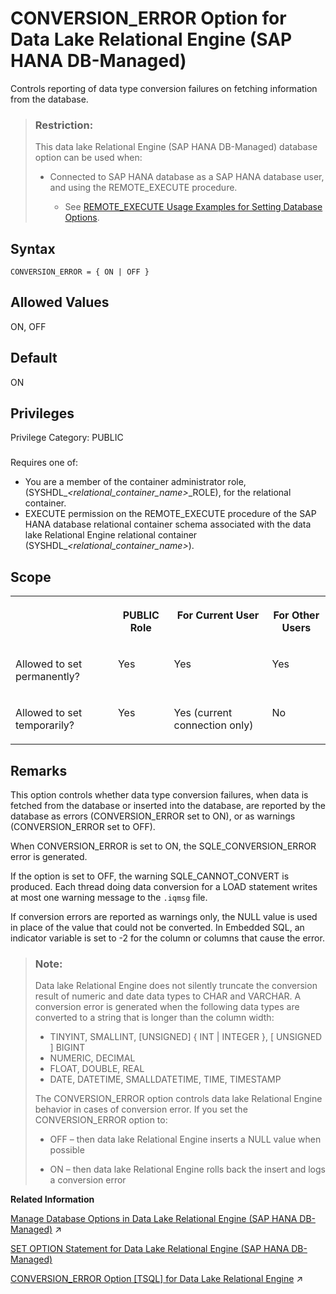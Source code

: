<!-- loiob24b81f09e9a442d842dc39630105c9b -->

# CONVERSION\_ERROR Option for Data Lake Relational Engine \(SAP HANA DB-Managed\)

Controls reporting of data type conversion failures on fetching information from the database.



> ### Restriction:  
> This data lake Relational Engine \(SAP HANA DB-Managed\) database option can be used when:
> 
> -   Connected to SAP HANA database as a SAP HANA database user, and using the REMOTE\_EXECUTE procedure.
> 
>     -   See [REMOTE\_EXECUTE Usage Examples for Setting Database Options](remote-execute-usage-examples-for-setting-database-options-0023bea.md).



<a name="loiob24b81f09e9a442d842dc39630105c9b__section_gnq_czn_hrb"/>

## Syntax

```
CONVERSION_ERROR = { ON | OFF }
```



<a name="loiob24b81f09e9a442d842dc39630105c9b__section_at1_dzn_hrb"/>

## Allowed Values

ON, OFF



<a name="loiob24b81f09e9a442d842dc39630105c9b__section_znq_dzn_hrb"/>

## Default

ON



<a name="loiob24b81f09e9a442d842dc39630105c9b__section_wt1_31w_cxb"/>

## Privileges

Privilege Category: PUBLIC



### 

Requires one of:

-   You are a member of the container administrator role, \(SYSHDL\_*<relational\_container\_name\>*\_ROLE\), for the relational container.
-   EXECUTE permission on the REMOTE\_EXECUTE procedure of the SAP HANA database relational container schema associated with the data lake Relational Engine relational container \(SYSHDL\_*<relational\_container\_name\>*\).



<a name="loiob24b81f09e9a442d842dc39630105c9b__section_srq_4mb_dxb"/>

## Scope


<table>
<tr>
<th valign="top">

 



</th>
<th valign="top">

PUBLIC Role



</th>
<th valign="top">

For Current User



</th>
<th valign="top">

For Other Users



</th>
</tr>
<tr>
<td valign="top">

Allowed to set permanently?



</td>
<td valign="top">

Yes



</td>
<td valign="top">

Yes



</td>
<td valign="top">

Yes



</td>
</tr>
<tr>
<td valign="top">

Allowed to set temporarily?



</td>
<td valign="top">

Yes



</td>
<td valign="top">

Yes \(current connection only\)



</td>
<td valign="top">

No



</td>
</tr>
</table>



<a name="loiob24b81f09e9a442d842dc39630105c9b__section_gpv_hzn_hrb"/>

## Remarks

This option controls whether data type conversion failures, when data is fetched from the database or inserted into the database, are reported by the database as errors \(CONVERSION\_ERROR set to ON\), or as warnings \(CONVERSION\_ERROR set to OFF\).

When CONVERSION\_ERROR is set to ON, the SQLE\_CONVERSION\_ERROR error is generated.

If the option is set to OFF, the warning SQLE\_CANNOT\_CONVERT is produced. Each thread doing data conversion for a LOAD statement writes at most one warning message to the `.iqmsg` file.

If conversion errors are reported as warnings only, the NULL value is used in place of the value that could not be converted. In Embedded SQL, an indicator variable is set to -2 for the column or columns that cause the error.

> ### Note:  
> Data lake Relational Engine does not silently truncate the conversion result of numeric and date data types to CHAR and VARCHAR. A conversion error is generated when the following data types are converted to a string that is longer than the column width:
> 
> -   TINYINT, SMALLINT, \[UNSIGNED\] \{ INT | INTEGER \}, \[ UNSIGNED \] BIGINT
> -   NUMERIC, DECIMAL
> -   FLOAT, DOUBLE, REAL
> -   DATE, DATETIME, SMALLDATETIME, TIME, TIMESTAMP
> 
> The CONVERSION\_ERROR option controls data lake Relational Engine behavior in cases of conversion error. If you set the CONVERSION\_ERROR option to:
> 
> -   OFF – then data lake Relational Engine inserts a NULL value when possible
> 
> -   ON – then data lake Relational Engine rolls back the insert and logs a conversion error

**Related Information**  


[Manage Database Options in Data Lake Relational Engine (SAP HANA DB-Managed)](https://help.sap.com/viewer/9220e7fec0fe4503b5c5a6e21d584e63/2023_1_QRC/en-US/964f12eb2961478b8205f5bfd8ee2ec6.html "Data lake Relational Engine database options are configurable settings that change the way the data lake Relational Engine database behaves or performs.") :arrow_upper_right:

[SET OPTION Statement for Data Lake Relational Engine \(SAP HANA DB-Managed\)](../030-sql-statements/set-option-statement-for-data-lake-relational-engine-sap-hana-db-managed-84a37a4.md "Changes options that affect the behavior of the database and its compatibility with Transact-SQL. Setting the value of an option can change the behavior for all users or an individual user, in either a temporary or permanent scope.")

[CONVERSION_ERROR Option [TSQL] for Data Lake Relational Engine](https://help.sap.com/viewer/19b3964099384f178ad08f2d348232a9/2023_1_QRC/en-US/a63018a284f210159f458fb9eec74501.html "Controls reporting of data type conversion failures on fetching information from the database.") :arrow_upper_right:

